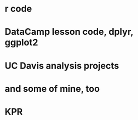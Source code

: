 # r code
# DataCamp lesson code, dplyr, ggplot2
# UC Davis analysis projects
# and some of mine, too
#
# KPR
